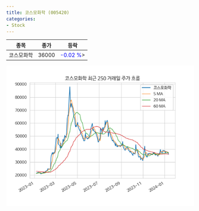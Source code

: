 ```yaml
---
title: 코스모화학 (005420)
categories:
- Stock
---
```


|종목|종가|등락|
|----|----|----|
|코스모화학|36000|<span style="color: blue">-0.02 %</span>>|

<!-- more -->

![005420](/assets/images/stock/005420.png)